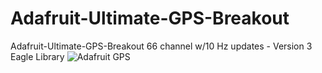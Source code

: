 # Adafruit-Ultimate-GPS-Breakout
 Adafruit-Ultimate-GPS-Breakout 66 channel w/10 Hz updates - Version 3 Eagle Library
 ![Adafruit GPS](https://hizliresim.com/VByBZv)
 
